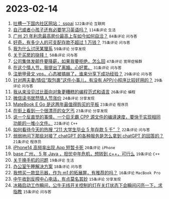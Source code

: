 # 2023-02-14

1. [吐槽一下国内社区网站： sspai](https://www.v2ex.com/t/915913) `122条评论` `互联网`
1. [自己或者小孩子还有必要学习英语吗？](https://www.v2ex.com/t/915886) `114条评论` `生活`
1. [广州 21 年利息最高房价最高上车如今如何自洽？](https://www.v2ex.com/t/915892) `84条评论` `问与答`
1. [好奇，有多少人的可支配存款不超过 1 万钱？](https://www.v2ex.com/t/915875) `75条评论` `问与答`
1. [我为什么讨厌某狸系](https://www.v2ex.com/t/915922) `59条评论` `分享发现`
1. [关于买房的抉择！](https://www.v2ex.com/t/915911) `50条评论` `问与答`
1. [公司集体发邮件要降薪，如果我要拒绝，怎么回](https://www.v2ex.com/t/916000) `47条评论` `宽带症候群`
1. [在这个情人节，我提出了离婚。心好累。](https://www.v2ex.com/t/916027) `31条评论` `问与答`
1. [注册甲骨文 vps，心态被搞崩了，谁来分享下成功经验？](https://www.v2ex.com/t/915948) `29条评论` `问与答`
1. [针对两夫妻/情侣“取包裹”这件小事儿，有没有 APP/小程序比较好用的？](https://www.v2ex.com/t/915901) `29条评论` `问与答`
1. [我从来没见过比面向对象更糟糕的编程范式和语言](https://www.v2ex.com/t/915980) `26条评论` `编程`
1. [微信读书居然情人节涨价](https://www.v2ex.com/t/915894) `24条评论` `分享发现`
1. [MateBook E Go 是这两年最值得购买的平板](https://www.v2ex.com/t/915988) `23条评论` `程序员`
1. [在街上看到一个很漂亮的女乞丐](https://www.v2ex.com/t/915904) `23条评论` `分享发现`
1. [说一个反直觉的事情，一个巨无霸 CPP 源文件的编译速度，要快于实现相同功能的一堆小文件。](https://www.v2ex.com/t/916003) `22条评论` `C++`
1. [如何看待今天的热搜 “211 大学生毕业 5 年存款 5 千” ？](https://www.v2ex.com/t/915902) `22条评论` `问与答`
1. [弱弱地问下那些对接了 chatGPT 的各种服务是怎么拿到 chatGPT 的回答的？](https://www.v2ex.com/t/915916) `21条评论` `程序员`
1. [iPhone14 高频率出现 App 短暂卡死](https://www.v2ex.com/t/915919) `20条评论` `iPhone`
1. [base 广州， 5 年 Java ，担忧中年危机，想转到 c++，可行么](https://www.v2ex.com/t/915970) `19条评论` `C++`
1. [关于换手机的问题](https://www.v2ex.com/t/915884) `19条评论` `生活`
1. [办公室午睡解决方案](https://www.v2ex.com/t/915985) `18条评论` `问与答`
1. [我想买一款显示器，作为 m1 的拓展屏，有推荐的吗？](https://www.v2ex.com/t/915940) `16条评论` `MacBook Pro`
1. [中午收到反榨中心电话，有点莫名其妙](https://www.v2ex.com/t/916015) `15条评论` `分享发现`
1. [冰箱启动工作瞬间，公牛无线开关控制的灯在关灯状态下会瞬间闪亮一下，求指教](https://www.v2ex.com/t/915959) `15条评论` `问与答`
